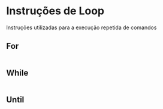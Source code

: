 # Instruções de Loop
Instruções utilizadas para a execução repetida de comandos

## For
``` shell

```

## While
``` shell

```

## Until
``` shell

```


